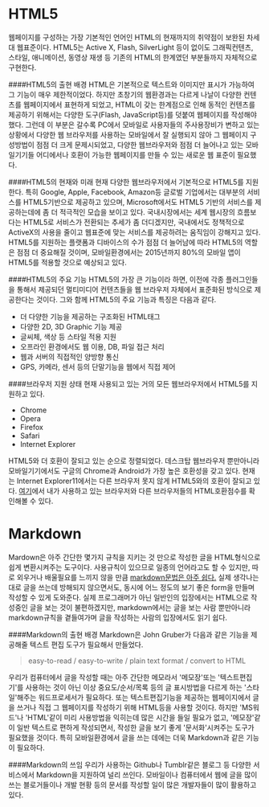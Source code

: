 HTML5
======
웹페이지를 구성하는 가장 기본적인 언어인 HTML의 현재까지의 취약점이 보완된 차세대 웹표준이다. HTML5는 Active X, Flash, SilverLight 등이 없이도 그래픽컨텐츠, 스타일, 애니메이션, 동영상 재생 등 기존의 HTML의 한계였던 부분들까지 자체적으로 구현한다.

####HTML5의 출현 배경
HTML은 기본적으로 텍스트와 이미지만 표시가 가능하여 그 기능이 매우 제한적이었다. 하지만 초창기의 웹환경과는 다르게 나날이 다양한 컨텐츠를 웹페이지에서 표현하게 되었고, HTML이 갖는 한계점으로 인해 동적인 컨텐츠를 제공하기 위해서는 다양한 도구(Flash, JavaScript등)를 덧붙여 웹페이지를 작성해야 했다. 그런데 이 부분은 갈수록 PC에서 모바일로 사용자들의 주사용장비가 변하고 있는 상황에서 다양한 웹 브라우저를 사용하는 모바일에서 잘 실행되지 않아 그 웹페이지 구성방법이 점점 더 크게 문제시되었고, 다양한 웹브라우저와 점점 더 늘어나고 있는 모바일기기들 어디에서나 호환이 가능한 웹페이지를 만들 수 있는 새로운 웹 표준이 필요했다.

####HTML5의 현재와 미래
현재 다양한 웹브라우저에서 기본적으로 HTML5를 지원한다. 특히 Google, Apple, Facebook, Amazon등 글로벌 기업에서는 대부분의 서비스를 HTML5기반으로 제공하고 있으며, Microsoft에서도 HTML5 기반의 서비스를 제공하는데에 좀 더 적극적인 모습을 보이고 있다. 국내시장에서는 세계 웹시장의 흐름보다는 HTML5로 서비스가 전환되는 추세가 좀 더디겠지만, 국내에서도 정책적으로 ActiveX의 사용을 줄이고 웹표준에 맞는 서비스를 제공하려는 움직임이 강해지고 있다. HTML5를 지원하는 플랫폼과 디바이스의 수가 점점 더 늘어남에 따라 HTML5의 역할은 점점 더 중요해질 것이며, 모바일환경에서는 2015년까지 80%의 모바일 앱이 HTML5를 적용할 것으로 예상되고 있다.

####HTML5의 주요 기능
HTML5의 가장 큰 기능이라 하면, 이전에 각종 플러그인들을 통해서 제공되던 멀티미디어 컨텐츠들을 웹 브라우저 자체에서 표준화된 방식으로 제공한다는 것이다. 그와 함께 HTML5의 주요 기능과 특징은 다음과 같다.
- 더 다양한 기능을 제공하는 구조화된 HTML태그
- 다양한 2D, 3D Graphic 기능 제공
- 글씨체, 색상 등 스타일 적용 지원
- 오프라인 환경에서도 웹 이용, DB, 파일 접근 처리
- 웹과 서버의 직접적인 양방향 통신
- GPS, 카메라, 센서 등의 단말기능을 웹에서 직접 제어

####브라우저 지원 상태
현재 사용되고 있는 거의 모든 웹브라우저에서 HTML5를 지원하고 있다.
- Chrome
- Opera
- Firefox
- Safari
- Internet Explorer

HTML5와 더 호환이 잘되고 있는 순으로 정렬되었다. 데스크탑 웹브라우저 뿐만아니라 모바일기기에서도 구글의 Chrome과 Android가 가장 높은 호환성을 갖고 있다. 현재는 Internet Explorer11에서는 다른 브라우저 못지 않게 HTML5와의 호환이 잘되고 있다. [여기](http://html5test.com/results/desktop.html)에서 내가 사용하고 있는 브라우저와 다른 브라우저들의 HTML호환점수를 확인해볼 수 있다.




Markdown
======
Mardown은 아주 간단한 몇가지 규칙을 지키는 것 만으로 작성한 글을 HTML형식으로 쉽게 변환시켜주는 도구이다. 사용규칙이 있으므로 일종의 언어라고도 할 수 있지만, 따로 외우거나 배울필요를 느끼지 않을 만큼 <u>markdown문법은 아주 쉽다.</u> 실제 생각나는대로 글을 쓰는데 방해되지 않으면서도, 동시에 어느 정도의 보기 좋은 form을 만들며 작성할 수 있게 도와준다. 실제 프로그래머가 아닌 일반인의 입장에서는 HTML으로 작성중인 글을 보는 것이 불편하겠지만, markdown에서는 글을 보는 사람 뿐만아니라 markdown규칙을 곁들여가며 글을 작성하는 사람의 입장에서도 읽기 쉽다.


####Markdown의 출현 배경
Markdown은 John Gruber가 다음과 같은 기능을 제공해줄 텍스트 편집 도구가 필요해서 만들었다.
> easy-to-read / easy-to-write / plain text format / convert to HTML

우리가 컴퓨터에서 글을 작성할 때는 아주 간단한 메모라서 '메모장'또는 '텍스트편집기'를 사용하는 것이 아닌 이상 중요도/순서/목록 등의 글 표시방법을 다르게 하는 '스타일'해주는 워드프로세서가 필요하다. 또는 텍스트편집기능을 제공하는 웹페이지에서 글을 쓰거나 직접 그 웹페이지를 작성하기 위해 HTML등을 사용할 것이다. 하지만 'MS워드'나 'HTML'같이 미리 사용방법을 익히는데 많은 시간을 들일 필요가 없고, '메모장'같이 일반 텍스트로 편하게 작성되면서, 작성한 글을 보기 좋게 '문서화'시켜주는 도구가 필요했을 것이다. 특히 모바일환경에서 글을 쓰는 데에는 더욱 Markdown과 같은 기능이 필요하다.


####Markdown의 쓰임
우리가 사용하는 Github나 Tumblr같은 블로그 등 다양한 서비스에서 Markdown을 지원하여 널리 쓰인다. 모바일이나 컴퓨터에서 웹에 글을 많이 쓰는 블로거들이나 개발 현황 등의 문서를 작성할 일이 많은 개발자들이 많이 활용하고 있다.
